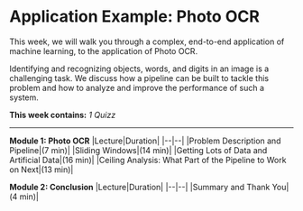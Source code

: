 # Application Example: Photo OCR
This week, we will walk you through a complex, end-to-end application of machine learning, to the application of Photo OCR.

Identifying and recognizing objects, words, and digits in an image is a challenging task. We discuss how a pipeline can be built to tackle this problem and how to analyze and improve the performance of such a system.

**This week contains:** *1 Quizz*

----

**Module 1: Photo OCR**
|Lecture|Duration|
|--|--|
|Problem Description and Pipeline|(7 min)|
|Sliding Windows|(14 min)|
|Getting Lots of Data and Artificial Data|(16 min)|
|Ceiling Analysis: What Part of the Pipeline to Work on Next|(13 min)|

**Module 2: Conclusion**
|Lecture|Duration|
|--|--|
|Summary and Thank You|(4 min)|